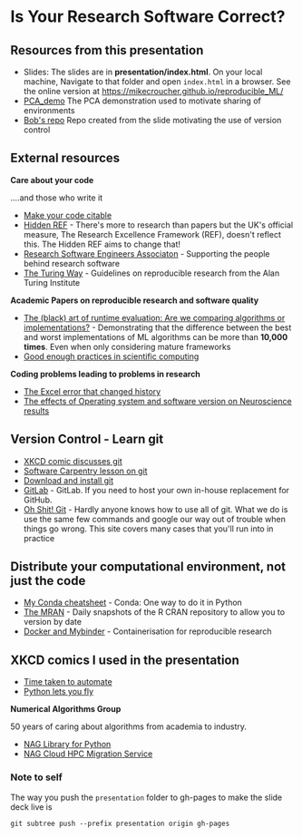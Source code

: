 # Is Your Research Software Correct?

## Resources from this presentation

* Slides: The slides are in **presentation/index.html**. On your local machine, Navigate to that folder and open `index.html` in a browser.  See the online version at https://mikecroucher.github.io/reproducible_ML/
* [PCA_demo](https://github.com/mikecroucher/pca_demo) The PCA demonstration used to motivate sharing of environments
* [Bob's repo](https://github.com/mikecroucher/Bobs_code) Repo created from the slide motivating the use of version control

## External resources

**Care about your code**

....and those who write it

* [Make your code citable](https://guides.github.com/activities/citable-code/)
* [Hidden REF](https://hidden-ref.org/) - There's more to research than papers but the UK's official measure, The Research Excellence Framework (REF), doesn't reflect this.  The Hidden REF aims to change that! 
* [Research Software Engineers Associaton](https://rse.ac.uk/) - Supporting the people behind research software
* [The Turing Way](https://www.turing.ac.uk/research/research-projects/turing-way-handbook-reproducible-data-science) - Guidelines on reproducible research from the Alan Turing Institute

**Academic Papers on reproducible research and software quality**

* [The (black) art of runtime evaluation: Are we comparing algorithms or implementations?](https://link.springer.com/article/10.1007/s10115-016-1004-2) - Demonstrating that the difference between the best and worst implementations of ML algorithms can be more than **10,000 times**. Even when only considering mature frameworks
* [Good enough practices in scientific computing](https://journals.plos.org/ploscompbiol/article?id=10.1371/journal.pcbi.1005510)

**Coding problems leading to problems in research**

* [The Excel error that changed history](https://www.bbc.co.uk/news/magazine-22223190)
* [The effects of Operating system and software version on Neuroscience results](https://journals.plos.org/plosone/article?id=10.1371/journal.pone.0038234)

## Version Control - Learn git

* [XKCD comic discusses git](https://explainxkcd.com/wiki/index.php/1597:_Git)
* [Software Carpentry lesson on git](http://swcarpentry.github.io/git-novice/)
* [Download and install git](https://git-scm.com/)
* [GitLab](https://about.gitlab.com/) - GitLab. If you need to host your own in-house replacement for GitHub.
* [Oh Shit! Git](https://ohshitgit.com/) - Hardly anyone knows how to use all of git.  What we do is use the same few commands and google our way out of trouble when things go wrong.  This site covers many cases that you'll run into in practice

## Distribute your computational environment, not just the code

* [My Conda cheatsheet](./conda.md) - Conda: One way to do it in Python
* [The MRAN](https://blog.revolutionanalytics.com/2019/05/cran-snapshots-and-you.html) - Daily snapshots of the R CRAN repository to allow you to version by date
* [Docker and Mybinder](https://reproducible-analysis-workshop.readthedocs.io/en/latest/8.Intro-Docker.html) - Containerisation for reproducible research

## XKCD comics I used in the presentation

* [Time taken to automate](https://xkcd.com/1319/)
* [Python lets you fly](https://xkcd.com/353/)

**Numerical Algorithms Group**

50 years of caring about algorithms from academia to industry.

* [NAG Library for Python](https://www.nag.co.uk/nag-library-python)
* [NAG Cloud HPC Migration Service](https://www.nag.com/content/nag-cloud-hpc-migration-service)

### Note to self

The way you push the `presentation` folder to gh-pages to make the slide deck live is
```
git subtree push --prefix presentation origin gh-pages
```

